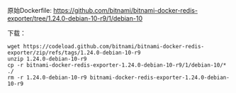 原始Dockerfile: https://github.com/bitnami/bitnami-docker-redis-exporter/tree/1.24.0-debian-10-r9/1/debian-10

下载：

    wget https://codeload.github.com/bitnami/bitnami-docker-redis-exporter/zip/refs/tags/1.24.0-debian-10-r9
    unzip 1.24.0-debian-10-r9
    cp -r bitnami-docker-redis-exporter-1.24.0-debian-10-r9/1/debian-10/* ./
    rm -r 1.24.0-debian-10-r9 bitnami-docker-redis-exporter-1.24.0-debian-10-r9
